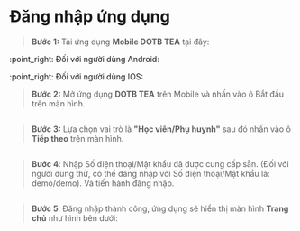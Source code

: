 # Đăng nhập ứng dụng

> **Bước 1:** Tải ứng dụng **Mobile DOTB TEA** tại đây:

:point\_right: Đối với người dùng Android:  [<img src="../.gitbook/assets/image (16) (1) (1).png" alt="" data-size="line"> ](https://play.google.com/store/apps/details?id=vn.dotb.sea)

:point\_right: Đối với người dùng IOS:  [<img src="../.gitbook/assets/image (15) (1) (1).png" alt="" data-size="line">](https://apps.apple.com/vn/app/dotb-crm/id1475488445)&#x20;

> **Bước 2:** Mở ứng dụng **DOTB TEA** trên Mobile và nhấn vào ô Bắt đầu trên màn hình.

<figure><img src="../.gitbook/assets/image (5) (1).png" alt=""><figcaption></figcaption></figure>

> **Bước 3:** Lựa chọn vai trò là **"Học viên/Phụ huynh"** sau đó nhấn vào ô **Tiếp theo** trên màn hình.

<figure><img src="../.gitbook/assets/image (2) (1).png" alt=""><figcaption></figcaption></figure>

> **Bước 4**: Nhập Số điện thoại/Mật khẩu đã được cung cấp sẵn. (Đối với người dùng thử, có thể đăng nhập với Số điện thoại/Mật khẩu là: demo/demo). Và tiến hành đăng nhập.

<figure><img src="../.gitbook/assets/image (4) (1).png" alt=""><figcaption></figcaption></figure>

> **Bước 5**: Đăng nhập thành công, ứng dụng sẽ hiển thị màn hình **Trang chủ** như hình bên dưới:

<figure><img src="../.gitbook/assets/image (3) (1).png" alt=""><figcaption></figcaption></figure>
